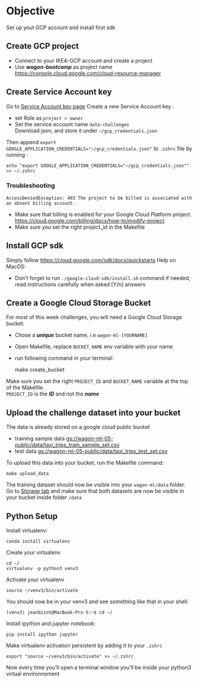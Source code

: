 # Objective

Set up yout GCP account and install first sdk

## Create GCP project

 - Connect to your IKEA-GCP account and create a project
 - Use **_wagon-bootcamp_** as project name
https://console.cloud.google.com/cloud-resource-manager


## Create Service Account key
Go to [Service Account key page](https://console.cloud.google.com/apis/credentials/serviceaccountkey) 
Create a new Service Account key :
- set Role as `project > owner`
- Set the service account name `data-challenges`   
Download json, and store it under `~/gcp_credentials.json`

Then append `export GOOGLE_APPLICATION_CREDENTIALS="~/gcp_credentials.json"` to `.zshrc` file by running : 

    echo "export GOOGLE_APPLICATION_CREDENTIALS="~/gcp_credentials.json"" >> ~/.zshrc
### Troubleshooting

`AccessDeniedException: 403 The project to be billed is associated with an absent billing account.`

- Make sure that billing is enabled for your Google Cloud Platform project.
https://cloud.google.com/billing/docs/how-to/modify-project
- Make sure you set the right project_id in the Makefile

## Install GCP sdk

Simply follow https://cloud.google.com/sdk/docs/quickstarts
Help on MacOS:  
- Don't forget to run `./google-cloud-sdk/install.sh` command if needed, read instructions carefully when asked [Y/n] answers
 

## Create a Google Cloud Storage Bucket

For most of this week challenges, you will need a Google Cloud Storage bucket. 

- Chose a **_unique_** bucket name, i.e `wagon-ml-[YOURNAME]`
- Open Makefile, replace `BUCKET_NAME` env variable with your name
- run following command in your terminal: 


    make create_bucket

Make sure you set the right `PROJECT_ID` and `BUCKET_NAME` variable at the top of the Makefile.  
`PROJECT_ID` is the **_ID_** and not the **_name_**

## Upload the challenge dataset into your bucket

The data is already stored on a google cloud public bucket
- training sample data [gs://wagon-ml-05-public/data/taxi_trips_train_sample_set.csv](gs://wagon-ml-05-public/data/taxi_trips_train_sample_set.csv)
- test data [gs://wagon-ml-05-public/data/taxi_trips_test_set.csv](gs://wagon-ml-05-public/data/taxi_trips_test_set.csv)

To upload this data into your bucket, run the Makefile command:

```
make upload_data
```

The training dataset should now be visible into your `wagon-ml/data` folder.
Go to [Storage tab](https://console.cloud.google.com/storage) and make sure that both datasets are now be visible in your bucket inside folder `/data`

## Python Setup 

Install virtualenv:

    conda install virtualenv

Create your virtualenv
    
    cd ~/
    virtualenv -p python3 venv3

Activate your virtualenv

    source ~/venv3/bin/activate

You should now be in your venv3 and see something like that in your shell:

    (venv3) jeanbizot@MacBook-Pro-5:~$ cd ~/
    
Install ipython and jupyter notebook:

    pip install ipython jupyter 
    
Make virtualenv activation persistent by adding it to your `.zshrc`

    export "source ~/venv3/bin/activate" >> ~/.zshrc
    
Now every time you'll open a terminal window you'll be inside your python3 virtual environnement
